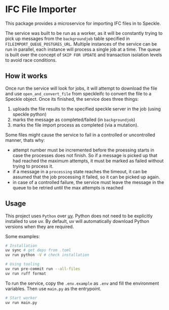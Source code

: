 # IFC File Importer

This package provides a microservice for importing IFC files in to Speckle.

The service was built to be run as a worker, as it will be constantly trying to pick up messages from the `backgroundjob` table specified in `FILEIMPORT_QUEUE_POSTGRES_URL`. Multiple instances of the service can be run in parallel, each instance will process a single job at a time. The queue is built over the concept of `SKIP FOR UPDATE` and transaction isolation levels to avoid race conditions.

## How it works

Once run the service will look for jobs, it will attempt to download the file and use `open_and_convert_file` from speckleifc to convert the file to a Speckle object. Once its finished, the service does three things:

1. uploads the file results to the specified speckle server in the job (using speckle python)
2. marks the message as completed/failed (in `backgroundjob`)
3. marks the file import process as completed (via a mutation).

Some files might cause the service to fail in a controlled or uncontrolled manner, thats why:

- attempt number must be incremented before the proessing starts in case the processes does not finish. So if a message is picked up that had reached the maximum attempts, it must be marked as failed without trying to process it.
- if a message in a `processing` state reaches the timeout, it can be assumed that the job processing it failed, so it can be picked up again.
- in case of a controlled failure, the service must leave the message in the queue to be retried until the max attempts is reached

## Usage

This project uses `Python` over [uv](https://docs.astral.sh/uv/getting-started/installation/). Python does not need to be explicitly installed to use uv. By default, uv will automatically download Python versions when they are required.

Some examples:

```bash
# Installation
uv sync # get deps from .toml
uv run python -V # check installation

# Using tooling
uv run pre-commit run --all-files
uv run ruff format
```

To run the service, copy the `.env.example` as `.env` and fill the environment variables. Then use `main.py` as the entrypoint.

```bash
# Start worker
uv run main.py
```
